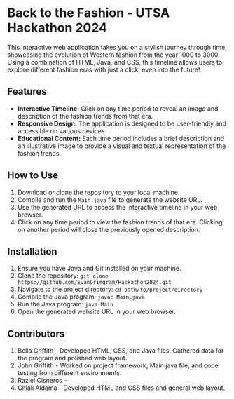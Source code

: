 # Back to the Fashion - UTSA Hackathon 2024
This interactive web application takes you on a stylish journey through time, showcasing the evolution of Western fashion from the year 1000 to 3000.  Using a combination of HTML, Java, and CSS, this timeline allows users to explore different fashion eras with just a click, even into the future!

## Features
- **Interactive Timeline:** Click on any time period to reveal an image and description of the fashion trends from that era.
- **Responsive Design:** The application is designed to be user-friendly and accessible on various devices.
- **Educational Content:** Each time period includes a brief description and an illustrative image to provide a visual and textual representation of the fashion trends.

## How to Use
1. Download or clone the repository to your local machine.
2. Compile and run the `Main.java` file to generate the website URL.
3. Use the generated URL to access the interactive timeline in your web browser.
4. Click on any time period to view the fashion trends of that era. Clicking on another period will close the previously opened description.

## Installation
1. Ensure you have Java and Git installed on your machine.
2. Clone the repository: `git clone https://github.com/EvanGrimgram/Hackathon2024.git`
3. Navigate to the project directory: `cd path/to/project/directory`
4. Compile the Java program: `javac Main.java`
5. Run the Java program: `java Main`
5. Open the generated website URL in your web browser.

## Contributors
1. Bella Griffith - Developed HTML, CSS, and Java files. Gathered data for the program and polished web layout.
2. John Griffith - Worked on project framework, Main.java file, and code testing from different environments.
3. Raziel Cisneros - 
4. Citlali Aldama - Developed HTML and CSS files and general web layout.
